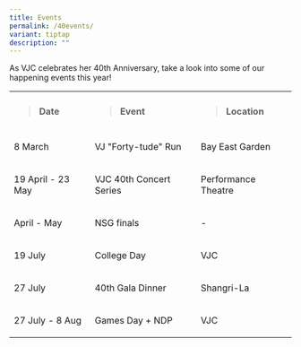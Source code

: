 ```yaml
---
title: Events
permalink: /40events/
variant: tiptap
description: ""
---
```

<p>As VJC celebrates her 40th Anniversary, take a look into some of our happening events this year!</p><table><tbody><tr><td rowspan="1" colspan="1"><blockquote><h4><strong>Date</strong></h4></blockquote></td><td rowspan="1" colspan="1"><blockquote><h4><strong>Event</strong></h4></blockquote></td><td rowspan="1" colspan="1"><blockquote><h4><strong>Location</strong></h4></blockquote></td></tr><tr><td rowspan="1" colspan="1"><p>8 March</p></td><td rowspan="1" colspan="1"><p>VJ "Forty-tude" Run</p></td><td rowspan="1" colspan="1"><p>Bay East Garden</p></td></tr><tr><td rowspan="1" colspan="1"><p>19 April - 23 May</p></td><td rowspan="1" colspan="1"><p>VJC 40th Concert Series</p></td><td rowspan="1" colspan="1"><p>Performance Theatre</p></td></tr><tr><td rowspan="1" colspan="1"><p>April - May</p></td><td rowspan="1" colspan="1"><p>NSG finals</p></td><td rowspan="1" colspan="1"><p>-</p></td></tr><tr><td rowspan="1" colspan="1"><p>19 July</p></td><td rowspan="1" colspan="1"><p>College Day</p></td><td rowspan="1" colspan="1"><p>VJC</p></td></tr><tr><td rowspan="1" colspan="1"><p>27 July</p></td><td rowspan="1" colspan="1"><p>40th Gala Dinner</p></td><td rowspan="1" colspan="1"><p>Shangri-La</p></td></tr><tr><td rowspan="1" colspan="1"><p>27 July - 8 Aug</p></td><td rowspan="1" colspan="1"><p>Games Day + NDP</p></td><td rowspan="1" colspan="1"><p>VJC</p></td></tr></tbody></table><p></p>